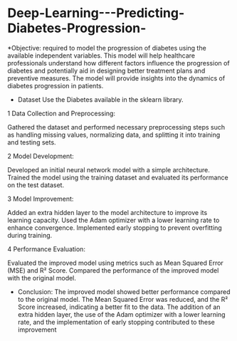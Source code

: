 # Deep-Learning---Predicting-Diabetes-Progression-

 *Objective:
 required to model the progression of diabetes using the available independent variables. This model will help healthcare professionals understand how different factors influence the progression of
 diabetes and potentially aid in designing better treatment plans and preventive measures. The model will provide insights into the dynamics of diabetes progression in patients.
 

* Dataset
Use the Diabetes available in the sklearn library.


1 Data Collection and Preprocessing:

Gathered the dataset and performed necessary preprocessing steps such as handling missing values, normalizing data, and splitting it into training and testing sets.


 2 Model Development:

Developed an initial neural network model with a simple architecture.
Trained the model using the training dataset and evaluated its performance on the test dataset.



3 Model Improvement:

Added an extra hidden layer to the model architecture to improve its learning capacity.
Used the Adam optimizer with a lower learning rate to enhance convergence.
Implemented early stopping to prevent overfitting during training.



4 Performance Evaluation:

Evaluated the improved model using metrics such as Mean Squared Error (MSE) and R² Score.
Compared the performance of the improved model with the original model.



* Conclusion:
The improved model showed better performance compared to the original model. The Mean Squared Error was reduced, and the R² Score increased, indicating a better fit to the data. The addition of an extra hidden layer, the use of the Adam optimizer with a lower learning rate, and the implementation of early stopping contributed to these improvement




